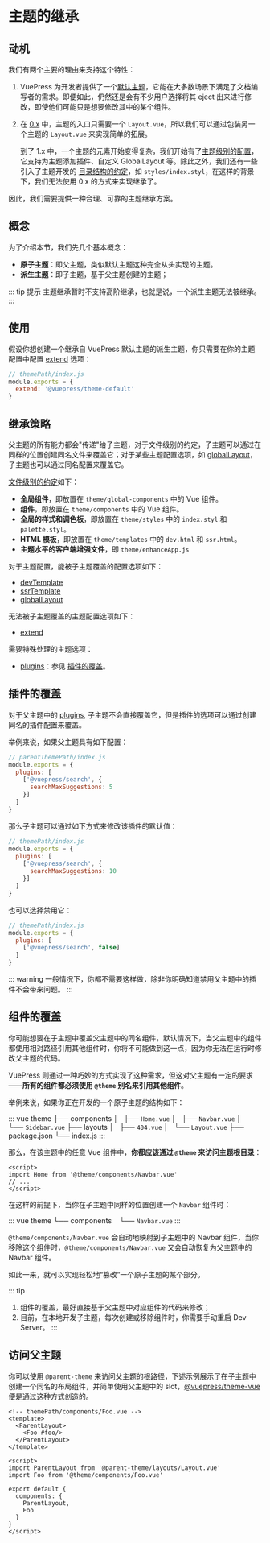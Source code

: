 # 主题的继承 <Badge type="warning" text="beta" />

## 动机

我们有两个主要的理由来支持这个特性：

1. VuePress 为开发者提供了一个[默认主题](./default-theme-config.md)，它能在大多数场景下满足了文档编写者的需求。即便如此，仍然还是会有不少用户选择将其 eject 出来进行修改，即使他们可能只是想要修改其中的某个组件。
2. 在 [0.x](https://vuepress.vuejs.org/guide/custom-themes.html#site-and-page-metadata) 中，主题的入口只需要一个 `Layout.vue`，所以我们可以通过包装另一个主题的 `Layout.vue` 来实现简单的拓展。

   到了 1.x 中，一个主题的元素开始变得复杂，我们开始有了[主题级别的配置](./option-api.md)，它支持为主题添加插件、自定义 GlobalLayout 等。除此之外，我们还有一些引入了主题开发的 [目录结构的约定](./writing-a-theme.md#目录结构)，如 `styles/index.styl`，在这样的背景下，我们无法使用 0.x 的方式来实现继承了。

因此，我们需要提供一种合理、可靠的主题继承方案。

## 概念

为了介绍本节，我们先几个基本概念：

- **原子主题**：即父主题，类似默认主题这种完全从头实现的主题。
- **派生主题**：即子主题，基于父主题创建的主题；

::: tip 提示
主题继承暂时不支持高阶继承，也就是说，一个派生主题无法被继承。
:::

## 使用

假设你想创建一个继承自 VuePress 默认主题的派生主题，你只需要在你的主题配置中配置 [extend](./option-api.md#extend) 选项：

```js
// themePath/index.js
module.exports = {
  extend: '@vuepress/theme-default'
}
```

## 继承策略

父主题的所有能力都会"传递"给子主题，对于文件级别的约定，子主题可以通过在同样的位置创建同名文件来覆盖它；对于某些主题配置选项，如 [globalLayout](./option-api.md#globallayout)，子主题也可以通过同名配置来覆盖它。

[文件级别的约定](./writing-a-theme.md#目录结构)如下：

- **全局组件**，即放置在 `theme/global-components` 中的 Vue 组件。
- **组件**，即放置在 `theme/components` 中的 Vue 组件。
- **全局的样式和调色板**，即放置在 `theme/styles` 中的 `index.styl` 和 `palette.styl`。
- **HTML 模板**，即放置在 `theme/templates` 中的 `dev.html` 和 `ssr.html`。
- **主题水平的客户端增强文件**，即 `theme/enhanceApp.js`

对于主题配置，能被子主题覆盖的配置选项如下：

- [devTemplate](./option-api.md#devtemplate)
- [ssrTemplate](./option-api.md#ssrtemplate)
- [globalLayout](./option-api.md#globallayout)

无法被子主题覆盖的主题配置选项如下：

- [extend](./option-api.md#extend)

需要特殊处理的主题选项：

- [plugins](./option-api.md#plugins)：参见 [插件的覆盖](#插件的覆盖)。

## 插件的覆盖

对于父主题中的 [plugins](./option-api.md#plugins), 子主题不会直接覆盖它，但是插件的选项可以通过创建同名的插件配置来覆盖。

举例来说，如果父主题具有如下配置：

```js
// parentThemePath/index.js
module.exports = {
  plugins: [
    ['@vuepress/search', {
      searchMaxSuggestions: 5
    }]
  ]
}
```

那么子主题可以通过如下方式来修改该插件的默认值：

```js
// themePath/index.js
module.exports = {
  plugins: [
    ['@vuepress/search', {
      searchMaxSuggestions: 10
    }]
  ]
}
```

也可以选择禁用它：

```js
// themePath/index.js
module.exports = {
  plugins: [
    ['@vuepress/search', false]
  ]
}
```

::: warning
一般情况下，你都不需要这样做，除非你明确知道禁用父主题中的插件不会带来问题。
:::

## 组件的覆盖

你可能想要在子主题中覆盖父主题中的同名组件，默认情况下，当父主题中的组件都使用相对路径引用其他组件时，你将不可能做到这一点，因为你无法在运行时修改父主题的代码。

VuePress 则通过一种巧妙的方式实现了这种需求，但这对父主题有一定的要求——**所有的组件都必须使用 `@theme` 别名来引用其他组件**。

举例来说，如果你正在开发的一个原子主题的结构如下：

::: vue
theme
├── components
│   ├── `Home.vue`
│   ├── `Navbar.vue`
│   └── `Sidebar.vue`
├── layouts
│   ├── `404.vue`
│   └── `Layout.vue`
├── package.json
└── index.js
:::

那么，在该主题中的任意 Vue 组件中，**你都应该通过 `@theme` 来访问主题根目录**：

```vue
<script>
import Home from '@theme/components/Navbar.vue'
// ...
</script>
```

在这样的前提下，当你在子主题中同样的位置创建一个 `Navbar` 组件时：

::: vue
theme
└── components
    └── `Navbar.vue`
:::

`@theme/components/Navbar.vue` 会自动地映射到子主题中的 Navbar 组件，当你移除这个组件时，`@theme/components/Navbar.vue` 又会自动恢复为父主题中的 Navbar 组件。

如此一来，就可以实现轻松地“篡改”一个原子主题的某个部分。

::: tip
1. 组件的覆盖，最好直接基于父主题中对应组件的代码来修改；
2. 目前，在本地开发子主题，每次创建或移除组件时，你需要手动重启 Dev Server。
:::

## 访问父主题

你可以使用 `@parent-theme` 来访问父主题的根路径，下述示例展示了在子主题中创建一个同名的布局组件，并简单使用父主题中的 slot，[@vuepress/theme-vue](https://github.com/scottywalters/vuepress/tree/master/packages/%40vuepress/theme-vue) 便是通过这种方式创造的。

```vue
<!-- themePath/components/Foo.vue -->
<template>
  <ParentLayout>
    <Foo #foo/>
  </ParentLayout>
</template>

<script>
import ParentLayout from '@parent-theme/layouts/Layout.vue'
import Foo from '@theme/components/Foo.vue'

export default {
  components: {
    ParentLayout,
    Foo
  }
}
</script>
```





